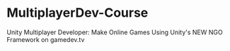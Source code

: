 # MultiplayerDev-Course
 Unity Multiplayer Developer: Make Online Games Using Unity's NEW NGO Framework on gamedev.tv

